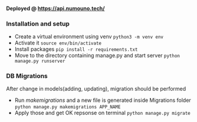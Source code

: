 #### Deployed @ https://api.numouno.tech/

### Installation and setup
- Create a virtual environment using venv
`python3 -m venv env`
- Activate it
`source env/bin/activate`
- Install packages
`pip install -r requirements.txt`
- Move to the directory containing manage.py and start server
`python manage.py runserver`

### DB Migrations
After change in models(adding, updating), migration should be performed
- Run *makemigrations* and a new file is generated inside Migrations folder
`python manage.py makemigrations APP_NAME`
- Apply those and get OK repsonse on terminal
`python manage.py migrate`
